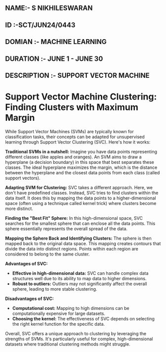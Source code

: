 ## NAME:- S NIKHILESWARAN
## ID :-SCT/JUN24/0443
## DOMIAN :- MACHINE LEARNING
## DURATION :- JUNE 1 - JUNE 30
## DESCRIPTION :- SUPPORT VECTOR MACHINE
# Support Vector Machine Clustering: Finding Clusters with Maximum Margin

While Support Vector Machines (SVMs) are typically known for classification tasks, their concepts can be adapted for unsupervised learning through Support Vector Clustering (SVC). Here's how it works:

**Traditional SVMs in a nutshell:** Imagine you have data points representing different classes (like apples and oranges). An SVM aims to draw a hyperplane (a decision boundary) in this space that best separates these classes. The ideal hyperplane maximizes the margin, which is the distance between the hyperplane and the closest data points from each class (called support vectors).

**Adapting SVM for Clustering:** SVC takes a different approach. Here, we don't have predefined classes. Instead, SVC tries to find clusters within the data itself. It does this by mapping the data points to a higher-dimensional space (often using a technique called kernel trick) where clusters become more distinct.

**Finding the "Best Fit" Sphere:** In this high-dimensional space, SVC searches for the smallest sphere that can enclose all the data points. This sphere essentially represents the overall spread of the data.

**Mapping the Sphere Back and Identifying Clusters:** The sphere is then mapped back to the original data space. This mapping creates contours that divide the data into distinct regions. Points within each region are considered to belong to the same cluster.

**Advantages of SVC:**

* **Effective in high-dimensional data:**  SVC can handle complex data structures well due to its ability to map data to higher dimensions.
* **Robust to outliers:** Outliers may not significantly affect the overall sphere, leading to more stable clustering.

**Disadvantages of SVC:**

* **Computational cost:**  Mapping to high dimensions can be computationally expensive for large datasets.
* **Choosing the kernel:** The effectiveness of SVC depends on selecting the right kernel function for the specific data.

Overall, SVC offers a unique approach to clustering by leveraging the strengths of SVMs. It's particularly useful for complex, high-dimensional datasets where traditional clustering methods might struggle.
